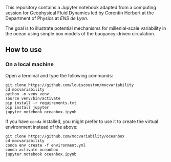This repository contains a Jupyter notebook adapted from a computing session for Geophysical Fluid Dynamics led by Corentin Herbert at the Department of Physics at *ENS de Lyon*.

The goal is to illustrate potential mechanisms for millenial-scale variability in the ocean using simple box models of the buoyancy-driven circulation.

## How to use

### On a local machine

Open a terminal and type the following commands:

```
git clone https://github.com/louiscouston/mocvariability
cd mocvariability
python -m venv venv
source venv/bin/activate
pip install -r requirements.txt
pip install jupyter
jupyter notebook oceanbox.ipynb
```

If you have `conda` installed, you might prefer to use it to create the virtual environment instead of the above:

```
git clone https://github.com/mocvariability/oceanbox
cd mocvariability
conda env create -f environment.yml
conda activate oceanbox
jupyter notebook oceanbox.ipynb
```
